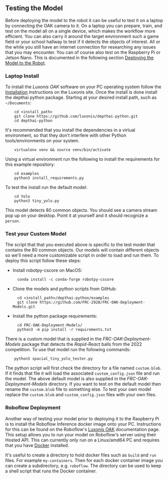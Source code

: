 ## Testing the Model
 Before deploying the model to the robot it can be useful to test it on a laptop by connecting the OAK camera to it.  On a laptop you can prepare, train, and test on the model all on a single device, which makes the workflow more efficient.  You can also carry it around the target environment such a game field or your school hallway to test if it detects the objects of interest. All or the while you still have an internet connection for researching any issues that you may encounter. You can of course also test on the Raspberry Pi or Jetson Nano.  This is documented in the following section [Deploying the Model to the Robot](MLDeployment.md).  

### Laptop Install
To install the *Luxonis OAK* software on your PC operating system follow the [Installation](https://docs.luxonis.com/projects/api/en/latest/install/#) instructions on the Luxonis site.  Once the install is done install the depthai python package.  Starting at your desired install path, such as `~/Documents`:

        cd <install_path>
        git clone https://github.com/luxonis/depthai-python.git
        cd depthai-python

It's recommended that you install the dependencies in a virtual environment, so that they don’t interfere with other Python tools/environments on your system.

        virtualenv venv && source venv/bin/activate

Using a virtual environment run the following to install the requirements for this example repository:

        cd examples
        python3 install_requirements.py

To test the install run the default model:

        cd Yolo
        python3 tiny_yolo.py

This model detects 80 common objects.  You should see a camera stream pop up on your desktop.  Point it at yourself and it should recognize a `person`.  

### Test your Custom Model 
The script that that you executed above is specific to the test model that contains the 80 common objects.  Our models will contain different objects so we'll need a more customizable script in order to load and run them. To deploy this script follow these steps:

- Install robotpy-cscore on MacOS:

        conda install -c conda-forge robotpy-cscore

- Clone the models and python scripts from GitHub:

        cd <install_path>/depthai-python/examples
        git clone https://github.com/FRC-2928/FRC-OAK-Deployment-Models.git

- Install the python package requirements:

        cd FRC-OAK-Deployment-Models/
        python3 -m pip install -r requirements.txt        

There is a custom model that is supplied in the *FRC-OAK-Deployment-Models* package that detects the *Rapid-React* balls from the 2022 competition.  To use that model run the following commands:

        python3 spacial_tiny_yolo_tester.py

The python script will first check the directory for a file named `custom.blob`. If it finds that file it will load the associated `custom_config.json` file and run the model.  The above default model is also supplied in the *FRC-OAK-Deployment-Models* directory. If you want to test on the default model then rename the `custom.blob` file to something else.  To test your own model replace the `custom.blob` and `custom_config.json` files with your own files.

### Roboflow Deployment 
Another way of testing your model prior to deploying it to the Raspberry Pi is to install the Roboflow Inference docker image onto your PC. Instructions for this can be found on the Roboflow's [Luxonis OAK](https://docs.roboflow.com/inference/luxonis-oak) documentation page. This setup allows you to run your model on Roboflow's server using their Hosted API.  This can currently only run on a Linux/amd64 PC and requires that you have [Docker](https://docs.docker.com) installed.

It's useful to create a directory to hold docker files such as `build` and `run` files.  For example `my-containers`.  Then for each docker container image you can create a subdirectory, e.g. `roboflow`. The directory can be used to keep a shell script that runs the Docker container.  